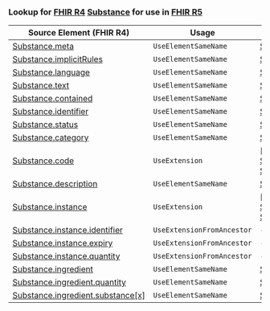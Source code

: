 ### Lookup for [FHIR R4](https://hl7.org/fhir/R4/) [Substance](https://hl7.org/fhir/R4/Substance.html) for use in [FHIR R5](https://hl7.org/fhir/R5/)

| Source Element (FHIR R4) | Usage | Target |
| -------------- | ----- | ------ |
| [Substance.meta](https://hl7.org/fhir/R4/Substance.html#resource) | `UseElementSameName` | [Substance.meta](https://hl7.org/fhir/R5/Substance.html#resource) |
| [Substance.implicitRules](https://hl7.org/fhir/R4/Substance.html#resource) | `UseElementSameName` | [Substance.implicitRules](https://hl7.org/fhir/R5/Substance.html#resource) |
| [Substance.language](https://hl7.org/fhir/R4/Substance.html#resource) | `UseElementSameName` | [Substance.language](https://hl7.org/fhir/R5/Substance.html#resource) |
| [Substance.text](https://hl7.org/fhir/R4/Substance.html#resource) | `UseElementSameName` | [Substance.text](https://hl7.org/fhir/R5/Substance.html#resource) |
| [Substance.contained](https://hl7.org/fhir/R4/Substance.html#resource) | `UseElementSameName` | [Substance.contained](https://hl7.org/fhir/R5/Substance.html#resource) |
| [Substance.identifier](https://hl7.org/fhir/R4/Substance.html#resource) | `UseElementSameName` | [Substance.identifier](https://hl7.org/fhir/R5/Substance.html#resource) |
| [Substance.status](https://hl7.org/fhir/R4/Substance.html#resource) | `UseElementSameName` | [Substance.status](https://hl7.org/fhir/R5/Substance.html#resource) |
| [Substance.category](https://hl7.org/fhir/R4/Substance.html#resource) | `UseElementSameName` | [Substance.category](https://hl7.org/fhir/R5/Substance.html#resource) |
| [Substance.code](https://hl7.org/fhir/R4/Substance.html#resource) | `UseExtension` | [http://hl7.org/fhir/4.0/StructureDefinition/extension-Substance.code](StructureDefinition-ext-R4-Substance.code.html) |
| [Substance.description](https://hl7.org/fhir/R4/Substance.html#resource) | `UseElementSameName` | [Substance.description](https://hl7.org/fhir/R5/Substance.html#resource) |
| [Substance.instance](https://hl7.org/fhir/R4/Substance.html#resource) | `UseExtension` | [http://hl7.org/fhir/4.0/StructureDefinition/extension-Substance.instance](StructureDefinition-ext-R4-Substance.instance.html) |
| [Substance.instance.identifier](https://hl7.org/fhir/R4/Substance.html#resource) | `UseExtensionFromAncestor` | - |
| [Substance.instance.expiry](https://hl7.org/fhir/R4/Substance.html#resource) | `UseExtensionFromAncestor` | - |
| [Substance.instance.quantity](https://hl7.org/fhir/R4/Substance.html#resource) | `UseExtensionFromAncestor` | - |
| [Substance.ingredient](https://hl7.org/fhir/R4/Substance.html#resource) | `UseElementSameName` | [Substance.ingredient](https://hl7.org/fhir/R5/Substance.html#resource) |
| [Substance.ingredient.quantity](https://hl7.org/fhir/R4/Substance.html#resource) | `UseElementSameName` | [Substance.ingredient.quantity](https://hl7.org/fhir/R5/Substance.html#resource) |
| [Substance.ingredient.substance[x]](https://hl7.org/fhir/R4/Substance.html#resource) | `UseElementSameName` | [Substance.ingredient.substance[x]](https://hl7.org/fhir/R5/Substance.html#resource) |
